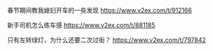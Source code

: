 
春节期间教我媳妇开车的一些发现 https://www.v2ex.com/t/912166

新手司机怎么练车感 https://www.v2ex.com/t/881185

只有左转绿灯，为什么还要二次过街？ https://www.v2ex.com/t/797842
